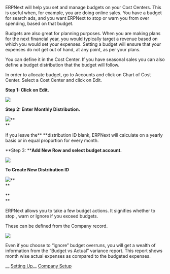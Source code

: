 ERPNext will help you set and manage budgets on your Cost Centers. This is
useful when, for example, you are doing online sales. You have a budget for
search ads, and you want ERPNext to stop or warn you from over spending, based
on that budget.

Budgets are also great for planning purposes. When you are making plans for
the next financial year, you would typically target a revenue based on which
you would set your expenses. Setting a budget will ensure that your expenses
do not get out of hand, at any point, as per your plans.

You can define it in the Cost Center. If you have seasonal sales you can also
define a budget distribution that the budget will follow.

In order to allocate budget, go to Accounts and click on Chart of Cost Center.
Select a Cost Center  and click on Edit.

**Step 1: Click on Edit.**

![](files/budgeting-1.png)  

**Step 2: Enter Monthly Distribution.**

![](files/budgeting-2-1.png)**  
**

If you leave the** **distribution ID blank, ERPNext will calculate on a yearly
basis or in equal proportion for every month.

**Step 3: ****Add New Row and select budget account.**  

  

![](files/budgeting-3.png)  

  

**To Create New Distribution ID**  

![](files/budgeting-4.png)**  
**

**  
**

ERPNext allows you to take a few budget actions. It signifies whether to stop
, warn or Ignore  if you exceed budgets.  

These can be defined from the Company record.  

![](files/budgeting-4-1.png)  

  

Even if you choose to “ignore” budget overruns, you will get a wealth of
information from the “Budget vs Actual” variance report. This report shows
month wise actual expenses as compared to the budgeted expenses.

  

>  

__ [Setting Up](https://docs.erpnext.com/setting-up)__ [Company
Setup](https://docs.erpnext.com/company-setup)

